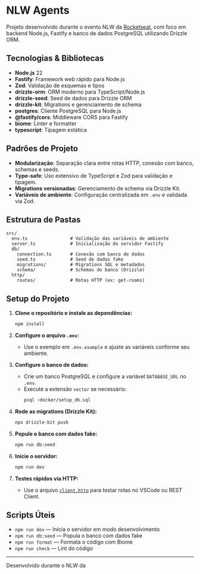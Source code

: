 # NLW Agents

Projeto desenvolvido durante o evento NLW da [Rocketseat](https://rocketseat.com.br/), com foco em backend Node.js, Fastify e banco de dados PostgreSQL utilizando Drizzle ORM.

## Tecnologias & Bibliotecas

- **Node.js** 22
- **Fastify**: Framework web rápido para Node.js
- **Zod**: Validação de esquemas e tipos
- **drizzle-orm**: ORM moderno para TypeScript/Node.js
- **drizzle-seed**: Seed de dados para Drizzle ORM
- **drizzle-kit**: Migrations e gerenciamento de schema
- **postgres**: Cliente PostgreSQL para Node.js
- **@fastify/cors**: Middleware CORS para Fastify
- **biome**: Linter e formatter
- **typescript**: Tipagem estática

## Padrões de Projeto

- **Modularização**: Separação clara entre rotas HTTP, conexão com banco, schemas e seeds.
- **Type-safe**: Uso extensivo de TypeScript e Zod para validação e tipagem.
- **Migrations versionadas**: Gerenciamento de schema via Drizzle Kit.
- **Variáveis de ambiente**: Configuração centralizada em `.env` e validada via Zod.

## Estrutura de Pastas

```
src/
  env.ts                # Validação das variáveis de ambiente
  server.ts             # Inicialização do servidor Fastify
  db/
    connection.ts       # Conexão com banco de dados
    seed.ts             # Seed de dados fake
    migrations/         # Migrations SQL e metadados
    schema/             # Schemas do banco (Drizzle)
  http/
    routes/             # Rotas HTTP (ex: get-rooms)
```

## Setup do Projeto

1. **Clone o repositório e instale as dependências:**

   ```sh
   npm install
   ```

2. **Configure o arquivo `.env`:**

   - Use o exemplo em `.env.example` e ajuste as variáveis conforme seu ambiente.

3. **Configure o banco de dados:**

   - Crie um banco PostgreSQL e configure a variável `DATABASE_URL` no `.env`.
   - Execute a extensão `vector` se necessário:
     ```sh
     psql <docker/setup_db.sql
     ```

4. **Rode as migrations (Drizzle Kit):**

   ```sh
   npx drizzle-kit push
   ```

5. **Popule o banco com dados fake:**

   ```sh
   npm run db:seed
   ```

6. **Inicie o servidor:**

   ```sh
   npm run dev
   ```

7. **Testes rápidos via HTTP:**
   - Use o arquivo [`client.http`](client.http) para testar rotas no VSCode ou REST Client.

## Scripts Úteis

- `npm run dev` — Inicia o servidor em modo desenvolvimento
- `npm run db:seed` — Popula o banco com dados fake
- `npm run format` — Formata o código com Biome
- `npm run check` — Lint do código

---

Desenvolvido durante o NLW da
